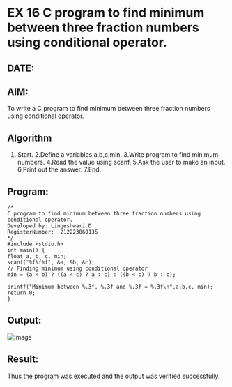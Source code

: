 # EX 16 C program to find minimum between three fraction numbers using conditional operator.
## DATE:
## AIM:
To write a C program to find minimum between three fraction numbers using conditional operator.

## Algorithm
1. Start.
2.Define a variables a,b,c,min.
3.Write program to find minimum numbers.
4.Read the value using scanf.
5.Ask the user to make an input.
6.Print out the answer.
7.End.
   

## Program:
```
/*
C program to find minimum between three fraction numbers using conditional operator.
Developed by: Lingeshwari.D
RegisterNumber:  212223060135
*/
#include <stdio.h> 
int main() { 
float a, b, c, min; 
scanf("%f%f%f", &a, &b, &c); 
// Finding minimum using conditional operator 
min = (a < b) ? ((a < c) ? a : c) : ((b < c) ? b : c); 
 
printf("Minimum between %.3f, %.3f and %.3f = %.3f\n",a,b,c, min); 
return 0; 
} 
```

## Output:
![image](https://github.com/user-attachments/assets/de04c0fe-9de7-4857-aa66-eb88b9968630)
## Result:
Thus the program was executed and the output was verified successfully.
